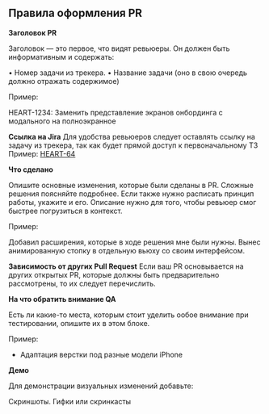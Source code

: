 ## Правила оформления PR

**Заголовок PR**

Заголовок — это первое, что видят ревьюеры. Он должен быть информативным и содержать:

• Номер задачи из трекера.
• Название задачи (оно в свою очередь должно отражать содержимое)

Пример:

HEART-1234: Заменить представление экранов онбординга с модального на полноэкранное

**Ссылка на Jira**
Для удобства ревьюеров следует оставлять ссылку на задачу из трекера, так как будет прямой доступ к первоначальному ТЗ
Пример:
[HEART-64](https://jira.csssr.io/browse/HEART-64)

**Что сделано**

Опишите основные изменения, которые были сделаны в PR. Сложные решения поясняйте подробнее. Если также нужно расписать принцип работы, укажите и его. Описание нужно для того, чтобы ревьюер смог быстрее погрузиться в контекст.

Пример:

Добавил расширения, которые в ходе решения мне были нужны.
Вынес анимированную стопку в отдельную вьюху со своим интерфейсом.

**Зависимость от других Pull Request**
Если ваш PR основывается на других открытых PR, которые должны быть предварительно рассмотрены, то их следует перечислить.

**На что обратить внимание QA**

Есть ли какие-то места, которым стоит уделить ообое внимание при тестировании, опишите их в этом блоке.

Пример: 
 - Адаптация верстки под разные модели iPhone

**Демо**

Для демонстрации визуальных изменений добавьте:

Скриншоты.
Гифки или скринкасты
